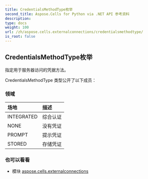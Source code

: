 ```yaml
---
title: CredentialsMethodType枚举
second_title: Aspose.Cells for Python via .NET API 参考资料
description:
type: docs
weight: 100
url: /zh/aspose.cells.externalconnections/credentialsmethodtype/
is_root: false
---
```

## CredentialsMethodType枚举
指定用于服务器访问的凭据方法。



CredentialsMethodType 类型公开了以下成员：

### 领域
|场地|描述|
| :- | :- |
| INTEGRATED |综合认证|
| NONE |没有凭证|
| PROMPT |提示凭证|
| STORED |存储凭证|



### 也可以看看
* 模块 [aspose.cells.externalconnections](..)
